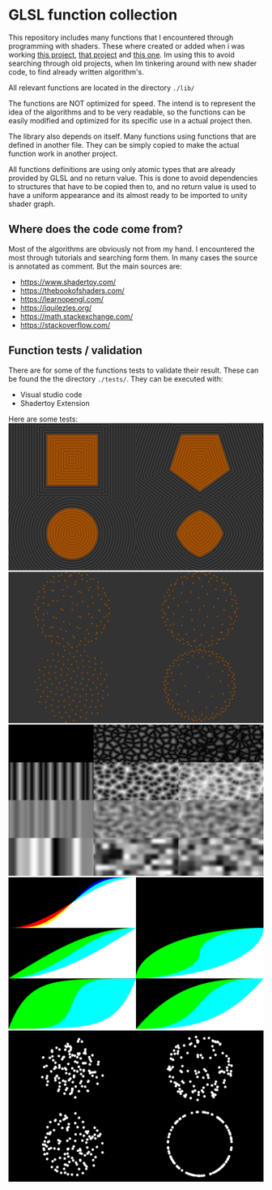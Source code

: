# GLSL function collection
This repository includes many functions that I encountered through programming with shaders. These where created or added when i was working [this project](https://github.com/Wasserwecken/raytracingshader), [that project](https://github.com/Wasserwecken/bachelorthesis) and [this one](https://github.com/Wasserwecken/ACG). Im using this to avoid searching through old projects, when Im tinkering around with new shader code, to find already written algorithm's.

All relevant functions are located in the directory `./lib/`

The functions are NOT optimized for speed. The intend is to represent the idea of the algorithms and to be very readable, so the functions can be easily modified and optimized for its specific use in a actual project then.

The library also depends on itself. Many functions using functions that are defined in another file. They can be simply copied to make the actual function work in another project.

All functions definitions are using only atomic types that are already provided by GLSL and no return value. This is done to avoid dependencies to structures that have to be copied then to, and no return value is used to have a uniform appearance and its almost ready to be imported to unity shader graph.

## Where does the code come from?
Most of the algorithms are obviously not from my hand. I encountered the most through tutorials and searching form them. In many cases the source is annotated as comment. But the main sources are:

- https://www.shadertoy.com/
- https://thebookofshaders.com/
- https://learnopengl.com/
- https://iquilezles.org/
- https://math.stackexchange.com/
- https://stackoverflow.com/

## Function tests / validation
There are for some of the functions tests to validate their result.
These can be found the the directory `./tests/`. They can be executed with:
- Visual studio code
- Shadertoy Extension

Here are some tests:
![Distance fields](/.doc/df.jpg)
![Vogel points](/.doc/dist.jpg)
![Noise](/.doc/noise.jpg)
![Easing](/.doc/ease.jpg)
![Random](/.doc/rand.jpg)
